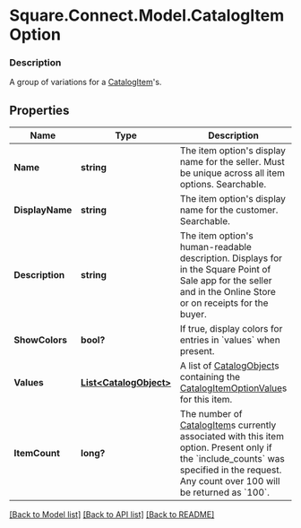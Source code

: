 # Square.Connect.Model.CatalogItemOption

### Description

A group of variations for a [CatalogItem](#type-catalogitem)'s.

## Properties

Name | Type | Description | Notes
------------ | ------------- | ------------- | -------------
**Name** | **string** | The item option&#39;s display name for the seller. Must be unique across all item options. Searchable. | [optional] 
**DisplayName** | **string** | The item option&#39;s display name for the customer. Searchable. | [optional] 
**Description** | **string** | The item option&#39;s human-readable description. Displays for in the Square Point of Sale app for the seller and in the Online Store or on receipts for the buyer. | [optional] 
**ShowColors** | **bool?** | If true, display colors for entries in &#x60;values&#x60; when present. | [optional] 
**Values** | [**List&lt;CatalogObject&gt;**](CatalogObject.md) | A list of [CatalogObject](#type-catalogobject)s containing the [CatalogItemOptionValue](#type-catalogitemoptionvalue)s for this item. | [optional] 
**ItemCount** | **long?** | The number of [CatalogItem](#type-catalogitem)s currently associated with this item option. Present only if the &#x60;include_counts&#x60; was specified in the request. Any count over 100 will be returned as &#x60;100&#x60;. | [optional] 



[[Back to Model list]](../README.md#documentation-for-models) [[Back to API list]](../README.md#documentation-for-api-endpoints) [[Back to README]](../README.md)

